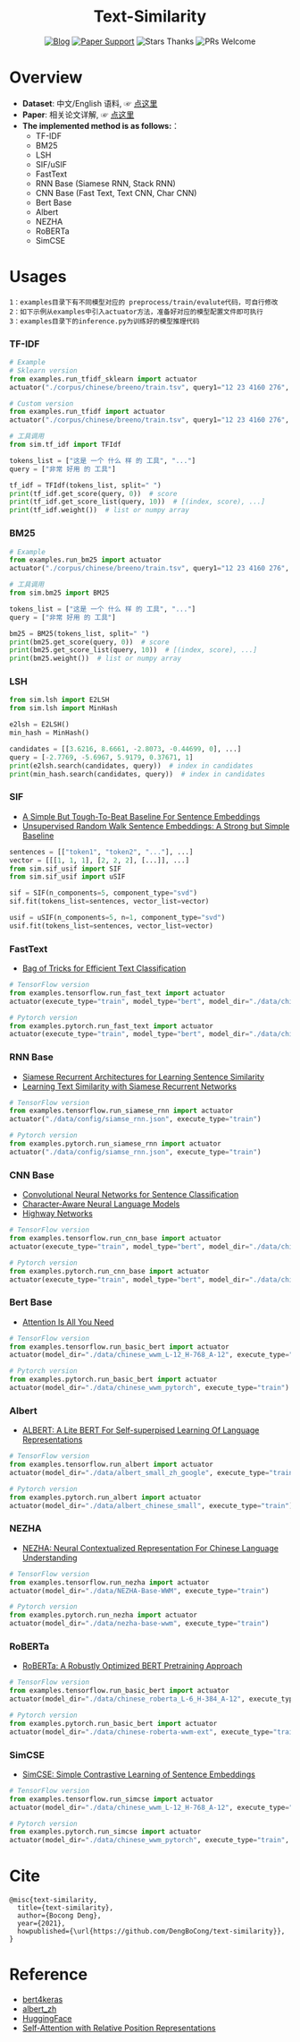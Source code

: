 <h1 align="center">Text-Similarity</h1>

<div align="center">

[![Blog](https://img.shields.io/badge/blog-@DengBoCong-blue.svg?style=social)](https://www.zhihu.com/people/dengbocong)
[![Paper Support](https://img.shields.io/badge/paper-repo-blue.svg?style=social)](https://github.com/DengBoCong/nlp-paper)
![Stars Thanks](https://img.shields.io/badge/Stars-thanks-brightgreen.svg?style=social&logo=trustpilot)
![PRs Welcome](https://img.shields.io/badge/PRs-welcome-brightgreen.svg?style=social&logo=appveyor)

[comment]: <> ([![PRs Welcome]&#40;https://img.shields.io/badge/PRs-welcome-brightgreen.svg?style=flat-square&#41;]&#40;&#41;)

</div>

# Overview
+ **Dataset**: 中文/English 语料, ☞  [点这里](https://github.com/DengBoCong/text-similarity/tree/main/corpus)
+ **Paper**: 相关论文详解, ☞  [点这里](https://github.com/DengBoCong/nlp-paper)
+ **The implemented method is as follows:**：
   + TF-IDF
   + BM25
   + LSH
   + SIF/uSIF
   + FastText
   + RNN Base (Siamese RNN, Stack RNN)
   + CNN Base (Fast Text, Text CNN, Char CNN)
   + Bert Base
   + Albert
   + NEZHA
   + RoBERTa
   + SimCSE

# Usages
```
1：examples目录下有不同模型对应的 preprocess/train/evalute代码，可自行修改
2：如下示例从examples中引入actuator方法，准备好对应的模型配置文件即可执行
3：examples目录下的inference.py为训练好的模型推理代码
```

### TF-IDF

```python
# Example
# Sklearn version
from examples.run_tfidf_sklearn import actuator
actuator("./corpus/chinese/breeno/train.tsv", query1="12 23 4160 276", query2="29 23 169 1495")

# Custom version
from examples.run_tfidf import actuator
actuator("./corpus/chinese/breeno/train.tsv", query1="12 23 4160 276", query2="29 23 169 1495")

# 工具调用
from sim.tf_idf import TFIdf

tokens_list = ["这是 一个 什么 样 的 工具", "..."]
query = ["非常 好用 的 工具"]

tf_idf = TFIdf(tokens_list, split=" ")
print(tf_idf.get_score(query, 0))  # score
print(tf_idf.get_score_list(query, 10))  # [(index, score), ...]
print(tf_idf.weight())  # list or numpy array
```

### BM25

```python
# Example
from examples.run_bm25 import actuator
actuator("./corpus/chinese/breeno/train.tsv", query1="12 23 4160 276", query2="29 23 169 1495")

# 工具调用
from sim.bm25 import BM25

tokens_list = ["这是 一个 什么 样 的 工具", "..."]
query = ["非常 好用 的 工具"]

bm25 = BM25(tokens_list, split=" ")
print(bm25.get_score(query, 0))  # score
print(bm25.get_score_list(query, 10))  # [(index, score), ...]
print(bm25.weight())  # list or numpy array
```

### LSH

```python
from sim.lsh import E2LSH
from sim.lsh import MinHash

e2lsh = E2LSH()
min_hash = MinHash()

candidates = [[3.6216, 8.6661, -2.8073, -0.44699, 0], ...]
query = [-2.7769, -5.6967, 5.9179, 0.37671, 1]
print(e2lsh.search(candidates, query))  # index in candidates
print(min_hash.search(candidates, query))  # index in candidates
```

### SIF
+ [A Simple But Tough-To-Beat Baseline For Sentence Embeddings](https://openreview.net/pdf?id=SyK00v5xx)
+ [Unsupervised Random Walk Sentence Embeddings: A Strong but Simple Baseline](https://aclanthology.org/W18-3012.pdf)
```python
sentences = [["token1", "token2", "..."], ...]
vector = [[[1, 1, 1], [2, 2, 2], [...]], ...]
from sim.sif_usif import SIF
from sim.sif_usif import uSIF

sif = SIF(n_components=5, component_type="svd")
sif.fit(tokens_list=sentences, vector_list=vector)

usif = uSIF(n_components=5, n=1, component_type="svd")
usif.fit(tokens_list=sentences, vector_list=vector)
```

### FastText
+ [Bag of Tricks for Efficient Text Classification](https://arxiv.org/pdf/1607.01759.pdf)
```python
# TensorFlow version
from examples.tensorflow.run_fast_text import actuator
actuator(execute_type="train", model_type="bert", model_dir="./data/chinese_wwm_L-12_H-768_A-12")

# Pytorch version
from examples.pytorch.run_fast_text import actuator
actuator(execute_type="train", model_type="bert", model_dir="./data/chinese_wwm_pytorch")
```

### RNN Base
+ [Siamese Recurrent Architectures for Learning Sentence Similarity](https://scholar.google.com/scholar_url?url=https://ojs.aaai.org/index.php/AAAI/article/view/10350/10209&hl=zh-CN&sa=T&oi=gsb-gga&ct=res&cd=0&d=7393466935379636447&ei=KQWzYNL5OYz4yATXqJ6YCg&scisig=AAGBfm0zNEZZez8zh5ZB_iG7UTrwXmhJWg)
+ [Learning Text Similarity with Siamese Recurrent Networks](https://aclanthology.org/W16-1617.pdf)
```python
# TensorFlow version
from examples.tensorflow.run_siamese_rnn import actuator
actuator("./data/config/siamse_rnn.json", execute_type="train")

# Pytorch version
from examples.pytorch.run_siamese_rnn import actuator
actuator("./data/config/siamse_rnn.json", execute_type="train")
```

### CNN Base
+ [Convolutional Neural Networks for Sentence Classification](https://arxiv.org/pdf/1408.5882.pdf)
+ [Character-Aware Neural Language Models](https://arxiv.org/pdf/1508.06615.pdf)
+ [Highway Networks](https://arxiv.org/pdf/1505.00387.pdf)
```python
# TensorFlow version
from examples.tensorflow.run_cnn_base import actuator
actuator(execute_type="train", model_type="bert", model_dir="./data/chinese_wwm_L-12_H-768_A-12")

# Pytorch version
from examples.pytorch.run_cnn_base import actuator
actuator(execute_type="train", model_type="bert", model_dir="./data/chinese_wwm_pytorch")
```

### Bert Base
+ [Attention Is All You Need](https://arxiv.org/pdf/1706.03762.pdf)
```python
# TensorFlow version
from examples.tensorflow.run_basic_bert import actuator
actuator(model_dir="./data/chinese_wwm_L-12_H-768_A-12", execute_type="train")

# Pytorch version
from examples.pytorch.run_basic_bert import actuator
actuator(model_dir="./data/chinese_wwm_pytorch", execute_type="train")
```

### Albert
+ [ALBERT: A Lite BERT For Self-superpised Learning Of Language Representations](https://arxiv.org/pdf/1909.11942.pdf)
```python
# TensorFlow version
from examples.tensorflow.run_albert import actuator
actuator(model_dir="./data/albert_small_zh_google", execute_type="train")

# Pytorch version
from examples.pytorch.run_albert import actuator
actuator(model_dir="./data/albert_chinese_small", execute_type="train")
```

### NEZHA
+ [NEZHA: Neural Contextualized Representation For Chinese Language Understanding](https://arxiv.org/pdf/1909.00204.pdf)
```python
# TensorFlow version
from examples.tensorflow.run_nezha import actuator
actuator(model_dir="./data/NEZHA-Base-WWM", execute_type="train")

# Pytorch version
from examples.pytorch.run_nezha import actuator
actuator(model_dir="./data/nezha-base-wwm", execute_type="train")
```

### RoBERTa
+ [RoBERTa: A Robustly Optimized BERT Pretraining Approach](https://arxiv.org/pdf/1907.11692.pdf)
```python
# TensorFlow version
from examples.tensorflow.run_basic_bert import actuator
actuator(model_dir="./data/chinese_roberta_L-6_H-384_A-12", execute_type="train")

# Pytorch version
from examples.pytorch.run_basic_bert import actuator
actuator(model_dir="./data/chinese-roberta-wwm-ext", execute_type="train")
```

### SimCSE
+ [SimCSE: Simple Contrastive Learning of Sentence Embeddings](https://arxiv.org/pdf/2104.08821.pdf)
```python
# TensorFlow version
from examples.tensorflow.run_simcse import actuator
actuator(model_dir="./data/chinese_wwm_L-12_H-768_A-12", execute_type="train", model_type="bert")

# Pytorch version
from examples.pytorch.run_simcse import actuator
actuator(model_dir="./data/chinese_wwm_pytorch", execute_type="train", model_type="bert")
```


# Cite
```
@misc{text-similarity,
  title={text-similarity},
  author={Bocong Deng},
  year={2021},
  howpublished={\url{https://github.com/DengBoCong/text-similarity}},
}
```

# Reference
+ [bert4keras](https://github.com/bojone/bert4keras/)
+ [albert_zh](https://github.com/brightmart/albert_zh)
+ [HuggingFace](https://huggingface.co/)
+ [Self-Attention with Relative Position Representations](https://arxiv.org/pdf/1803.02155.pdf)
